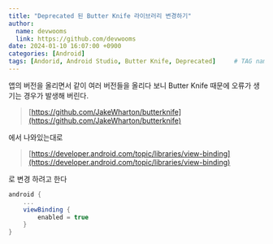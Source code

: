 ```yaml
---
title: "Deprecated 된 Butter Knife 라이브러리 변경하기"
author:
  name: devwooms
  link: https://github.com/devwooms
date: 2024-01-10 16:07:00 +0900
categories: [Android]
tags: [Andorid, Android Studio, Butter Knife, Deprecated]     # TAG names should always be lowercase
---
```

앱의 버전을 올리면서 같이 여러 버전들을 올리다 보니 Butter Knife 때문에 오류가 생기는 경우가 발생해 버린다.

> [https://github.com/JakeWharton/butterknife](https://github.com/JakeWharton/butterknife) 

에서 나와있는대로 

> [https://developer.android.com/topic/libraries/view-binding](https://developer.android.com/topic/libraries/view-binding) 

로 변경 하려고 한다

```gradle : Gradle
android {
    ...
    viewBinding {
        enabled = true
    }
}
```


